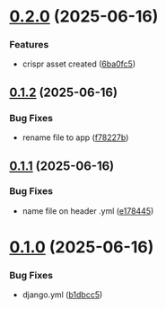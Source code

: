 # [0.2.0](https://github.com/erichm1/genaxis/compare/v0.1.2...v0.2.0) (2025-06-16)


### Features

* crispr asset created ([6ba0fc5](https://github.com/erichm1/genaxis/commit/6ba0fc560a6af936311a9994a14d73e8c5917555))



## [0.1.2](https://github.com/erichm1/genaxis/compare/v0.1.1...v0.1.2) (2025-06-16)


### Bug Fixes

* rename file to app ([f78227b](https://github.com/erichm1/genaxis/commit/f78227b5f522e24081507fa89e8180e233f1c9ef))



## [0.1.1](https://github.com/erichm1/genaxis/compare/v0.1.0...v0.1.1) (2025-06-16)


### Bug Fixes

* name file on header .yml ([e178445](https://github.com/erichm1/genaxis/commit/e178445e67ecf3760187c42eb021e70efa56baf5))



# [0.1.0](https://github.com/erichm1/genaxis/compare/b1dbcc59a25c97565849a51585e668e7a52195e0...v0.1.0) (2025-06-16)


### Bug Fixes

* django.yml ([b1dbcc5](https://github.com/erichm1/genaxis/commit/b1dbcc59a25c97565849a51585e668e7a52195e0))




